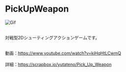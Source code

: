 # PickUpWeapon
![Gif](https://raw.github.com/wiki/yutateno/PickUpWeapon/pickupweapon.gif)
<br><br>

対戦型2Dシューティングアクションゲームです。
<br><br>


動画：https://www.youtube.com/watch?v=kiHqHtLCwmQ
<br><br>
詳細：https://scrapbox.io/yutateno/Pick_Up_Weapon
